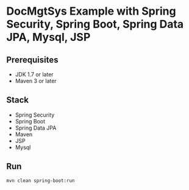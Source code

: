 # DocMgtSys Example with Spring Security, Spring Boot, Spring Data JPA, Mysql, JSP


## Prerequisites
- JDK 1.7 or later
- Maven 3 or later

## Stack
- Spring Security
- Spring Boot
- Spring Data JPA
- Maven
- JSP
- Mysql

## Run
```mvn clean spring-boot:run```
